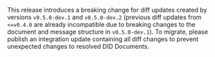 This release introduces a breaking change for diff updates created by versions `v0.5.0-dev.1` and `v0.5.0-dev.2` (previous diff updates from `<=v0.4.0` are already incompatible due to breaking changes to the document and message structure in `v0.5.0-dev.1`). To migrate, please publish an integration update containing all diff changes to prevent unexpected changes to resolved DID Documents.
